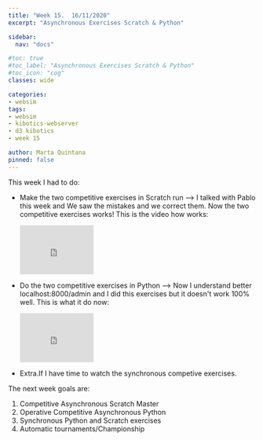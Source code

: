 ```yaml
---
title: "Week 15.  16/11/2020"
excerpt: "Asynchronous Exercises Scratch & Python"

sidebar:
  nav: "docs"

#toc: true
#toc_label: "Asynchronous Exercises Scratch & Python"
#toc_icon: "cog"
classes: wide

categories:
- websim
tags:
- websim
- kibotics-webserver
- d3 kibotics
- week 15

author: Marta Quintana
pinned: false
---
```



This week I had to do:

- Make the two competitive exercises in Scratch run --> I talked with Pablo this week and We saw the mistakes and we correct them. Now the two competitive exercises works! 
  This is the video how works:
  <iframe width="150" height="100" src="https://youtube.com/embed/kFQ_UOKXb-c" frameborder="0" allow="autoplay; encrypted-media" allowfullscreen></iframe>

- Do the two competitive exercises in Python --> Now I understand better localhost:8000/admin and I did this exercises but it doesn't work 100% well.
  This is what it do now:
   <iframe width="150" height="100" src="https://youtube.com/embed/zwmQF_pssn0" frameborder="0" allow="autoplay; encrypted-media" allowfullscreen></iframe>


- Extra.If I have time to watch the synchronous competive exercises.
 
The next week goals are:
1. Competitive Asynchronous Scratch Master
2. Operative Competitive Asynchronous Python
3. Synchronous Python and Scratch exercises
4. Automatic tournaments/Championship
